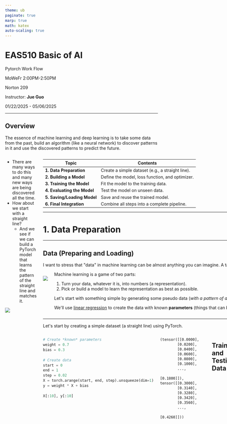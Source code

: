 ```yaml
---
theme: ub
paginate: true
marp: true
math: katex
auto-scaling: true
---
```


<!-- _backgroundImage: "url('../slides/title.png')" -->
<!-- _paginate: skip -->

# EAS510 Basic of AI

<span class="subtitle">Pytorch Work Flow</span>

<div class="course-info">
  <p>MoWeFr 2:00PM-2:50PM</p>
  <p>Norton 209</p>
  <p>Instructor: <strong>Jue Guo</strong></p>
  <p>01/22/2025 - 05/06/2025</p>
</div>

---

## Overview

The essence of machine learning and deep learning is to take some data from the past, build an algorithm (like a neural network) to discover patterns in it and use the discovered patterns to predict the future.

<div class="columns">
<div>

- There are many ways to do this and many new ways are being discovered all the time.
- How about we start with a straight line?
    - And we see if we can build a PyTorch model that learns the pattern of the straight line and matches it.
 
![](https://raw.githubusercontent.com/mrdbourke/pytorch-deep-learning/main/images/01_a_pytorch_workflow.png)

</div>

<div>

| Topic                       | Contents                                      |
|-----------------------------|-----------------------------------------------|
| **1. Data Preparation**     | Create a simple dataset (e.g., a straight line). |
| **2. Building a Model**     | Define the model, loss function, and optimizer. |
| **3. Training the Model**   | Fit the model to the training data.           |
| **4. Evaluating the Model** | Test the model on unseen data.                |
| **5. Saving/Loading Model** | Save and reuse the trained model.             |
| **6. Final Integration**    | Combine all steps into a complete pipeline.   |

---

<!-- _backgroundImage: "url('../slides/title.png')" -->
<!-- _paginate: skip -->
# 1. Data Preparation

---

## Data (Preparing and Loading)

I want to stress that "data" in machine learning can be almost anything you can imagine. A table of numbers (like a big Excel spreadsheet), images of any kind, videos (YouTube has lots of data!), audio files like songs or podcasts, protein structures, text and more.

<div class="columns">
<div>

![](https://raw.githubusercontent.com/mrdbourke/pytorch-deep-learning/main/images/01-machine-learning-a-game-of-two-parts.png)

</div>

<div>
Machine learning is a game of two parts:

1. Turn your data, whatever it is, into numbers (a representation).
2. Pick or build a model to learn the representation as best as possible.

Let's start with something simple by generating some pseudo data (*with a pattern of a straight line*) on our own. 

We'll use [linear regression](https://en.wikipedia.org/wiki/Linear_regression) to create the data with known **parameters** (things that can be learned by a model) and then we'll use PyTorch to see if we can build model to estimate these parameters using [**gradient descent**](https://en.wikipedia.org/wiki/Gradient_descent).

</div>
</div>

---

Let's start by creating a simple dataset (a straight line) using PyTorch.

<div class="columns">
<div>

```python
# Create *known* parameters
weight = 0.7
bias = 0.3

# Create data
start = 0
end = 1
step = 0.02
X = torch.arange(start, end, step).unsqueeze(dim=1)
y = weight * X + bias

X[:10], y[:10]
```

</div>

<div>

    (tensor([[0.0000],
            [0.0200],
            [0.0400],
            [0.0600],
            [0.0800],
            [0.1000],
            ...,
            [0.1800]]),
    tensor([[0.3000],
            [0.3140],
            [0.3280],
            [0.3420],
            [0.3560],
            ...,
            [0.4260]]))
</div>

---

## Training and Testing Data
One of most important steps in a machine learning project is creating a training and test set (and when required, a validation set).

<div class="columns">
<div>


| Split | Purpose | Amount of total data | How often is it used? |
| ----- | ----- | ----- | ----- |
| **Training set** | The model learns from this data (like the course materials you study during the semester). | ~60-80% | Always |
| **Validation set** | The model gets tuned on this data (like the practice exam you take before the final exam). | ~10-20% | Often but not always |
| **Testing set** | The model gets evaluated on this data to test what it has learned (like the final exam you take at the end of the semester). | ~10-20% | Always |

> **Note:** Always keep the test set separate from the training data. The model learns from training data and is evaluated on the test set to measure how well it **generalizes** to unseen examples.

</div>

<div>

```python
# Create train/test split
train_split = int(0.8 * len(X)) # 80% of data used for training set, 20% for testing 
X_train, y_train = X[:train_split], y[:train_split]
X_test, y_test = X[train_split:], y[train_split:]

len(X_train), len(y_train), len(X_test), len(y_test)
```

    (40, 40, 10, 10)

Wonderful, we've got 40 samples for training (`X_train` & `y_train`) and 10 samples for testing (`X_test` & `y_test`).

The model we create is going to try and learn the relationship between `X_train` & `y_train` and then we will evaluate what it learns on `X_test` and `y_test`.

---

<div class="center-img">
  <img src="../slides/02_imgs/vis_pseudo_data.png" alt="KNN algorithm" width="600px"/>
</div>

---

<!-- _backgroundImage: "url('../slides/title.png')" -->
<!-- _paginate: skip -->
# 2. Building a Model

---

## Building a Model

Now we've got some data, let's build a model to use the blue dots to predict the green dots.

```python
# Create a Linear Regression model class
class LinearRegressionModel(nn.Module): # <- almost everything in PyTorch is a nn.Module (think of this as neural network lego blocks)
    def __init__(self):
        super().__init__() 
        self.weights = nn.Parameter(torch.randn(1, # <- start with random weights (this will get adjusted as the model learns)
                                                dtype=torch.float), # <- PyTorch loves float32 by default
                                   requires_grad=True) # <- can we update this value with gradient descent?)

        self.bias = nn.Parameter(torch.randn(1, # <- start with random bias (this will get adjusted as the model learns)
                                            dtype=torch.float), # <- PyTorch loves float32 by default
                                requires_grad=True) # <- can we update this value with gradient descent?))

    # Forward defines the computation in the model
    def forward(self, x: torch.Tensor) -> torch.Tensor: # <- "x" is the input data (e.g. training/testing features)
        return self.weights * x + self.bias # <- this is the linear regression formula (y = m*x + b)
```

> **Resource:** We'll be using Python classes to create bits and pieces for building neural networks. If you're unfamiliar with Python class notation, I'd recommend reading [Real Python's Object Orientating programming in Python 3 guide](https://realpython.com/python3-object-oriented-programming/) a few times.

---

## PyTorch model building essentials


| PyTorch module | What does it do? |
| ----- | ----- |
| [`torch.nn`](https://pytorch.org/docs/stable/nn.html) | Contains all of the building blocks for computational graphs (essentially a series of computations executed in a particular way). |
| [`torch.nn.Parameter`](https://pytorch.org/docs/stable/generated/torch.nn.parameter.Parameter.html#parameter) | Stores tensors that can be used with `nn.Module`. If `requires_grad=True` gradients (used for updating model parameters via [**gradient descent**](https://ml-cheatsheet.readthedocs.io/en/latest/gradient_descent.html))  are calculated automatically, this is often referred to as "autograd".  | 
| [`torch.nn.Module`](https://pytorch.org/docs/stable/generated/torch.nn.Module.html#torch.nn.Module) | The base class for all neural network modules, all the building blocks for neural networks are subclasses. If you're building a neural network in PyTorch, your models should subclass `nn.Module`. Requires a `forward()` method be implemented. | 
| [`torch.optim`](https://pytorch.org/docs/stable/optim.html) | Contains various optimization algorithms (these tell the model parameters stored in `nn.Parameter` how to best change to improve gradient descent and in turn reduce the loss). | 
| `def forward()` | All `nn.Module` subclasses require a `forward()` method, this defines the computation that will take place on the data passed to the particular `nn.Module` (e.g. the linear regression formula above). |

If the above sounds complex, think of like this, almost everything in a PyTorch neural network comes from `torch.nn`,
* `nn.Module` contains the larger building blocks (layers)
* `nn.Parameter` contains the smaller parameters like weights and biases (put these together to make `nn.Module`(s))
* `forward()` tells the larger blocks how to make calculations on inputs (tensors full of data) within  `nn.Module`(s)
* `torch.optim` contains optimization methods on how to improve the parameters within `nn.Parameter` to better represent input data 

---

<div class="center-img">
  <img src="https://raw.githubusercontent.com/mrdbourke/pytorch-deep-learning/main/images/01-pytorch-linear-model-annotated.png" alt="KNN algorithm" width="800px"/>
</div>

Basic building blocks of creating a PyTorch model by subclassing `nn.Module`. For objects that subclass `nn.Module`, the `forward()` method must be defined.

> **Resource**: See more of these essential modules and their use cases in the [PyTorch Cheat Sheet](https://pytorch.org/tutorials/beginner/ptcheat.html).

---

## Checking the contents of a PyTorch model

Let's create a model instance with the class we've made and check its parameters using `.parameters()`.
<div class="columns">
<div>

```python
# Set manual seed since nn.Parameter are randomly initialized
torch.manual_seed(42)

# Create an instance of the model (this is a subclass of nn.Module that contains nn.Parameter(s))
model_0 = LinearRegressionModel()

# Check the nn.Parameter(s) within the nn.Module subclass we created
list(model_0.parameters())
```

    [Parameter containing:
    tensor([0.3367], requires_grad=True),
    Parameter containing:
    tensor([0.1288], requires_grad=True)]

</div>

<div>
We can also get the state (what the model contains) of the model using .state_dict().

```python
# List named parameters 
model_0.state_dict()
```

    OrderedDict([('weights', tensor([0.3367])),
                 ('bias', tensor([0.1288]))])

Notice how the values for weights and bias from `model_0.state_dict()` come out as random float tensors?

This is because we initialized them above using `torch.randn()`.

Essentially we want to start from random parameters and get the model to update them towards parameters that fit our data best (the hardcoded weight and bias values we set when creating our straight line data).

---

## Making Predictions using `torch.inference_mode()`

When we pass data to our model, it'll go through the model's `forward()` method and produce a result using the computation we've defined.

<div class="columns">
<div>
Let's make some predictions.

```python
# Make predictions with model
with torch.inference_mode(): 
    y_preds = model_0(X_test)

# Note: in older PyTorch code you might also see torch.no_grad()
# with torch.no_grad():
#   y_preds = model_0(X_test)
```

You probably noticed we used [`torch.inference_mode()`](https://pytorch.org/docs/stable/generated/torch.autograd.grad_mode.inference_mode.html) as a [context manager](https://realpython.com/python-with-statement/) to make the predictions.

`torch.inference_mode()` turns off a bunch of things (like gradient tracking, which is necessary for training but not for inference) to make **forward-passes** (data going through the `forward()` method) faster.

</div>
<div>

>Note: In older PyTorch code, you may also see `torch.no_grad()` being used for inference. While `torch.inference_mode()` and `torch.no_grad()` do similar things, `torch.inference_mode()` is newer, potentially faster and preferred. See this [Tweet from PyTorch](https://x.com/PyTorch/status/1437838231505096708?s=20) for more.

```python
# Check the predictions
print(f"Number of testing samples: {len(X_test)}") 
print(f"Number of predictions made: {len(y_preds)}")
print(f"Predicted values:\n{y_preds}")
```
    Number of testing samples: 10
    Number of predictions made: 10
    Predicted values:
    tensor([[0.3982],
            ...,
            [0.4318],
            [0.4588]])
</div>

---

Our predictions are still numbers on a page, let's visualize them with our `plot_predictions()` function we created above.

<div class="center-img">
  <img src="../slides/02_imgs/vis_prediction_plot.png" alt="KNN algorithm" width="600px"/>
</div>

Woah! Those predictions look bad... Our model is using random parameters and hasn't considered the blue dots. Time to change that.

---
<!-- _backgroundImage: "url('../slides/title.png')" -->
<!-- _paginate: skip -->
# 3. Training the Model
___

## Train model

Our model is currently making predictions using random parameters, essentially guessing. To improve this, we need to update its internal parameters (weights and bias) to better represent the data. While we could hard code these values, it's more practical and interesting to write code that allows the model to learn and determine the ideal parameters on its own.

**Creating a loss function and optimizer in PyTorch**

For our model to update its parameters on its own, we'll need to add a few more things to our recipe.

- And that's a loss function as well as an optimizer.

The rolls of these are:

| Function | What does it do? | Where does it live in PyTorch? | Common values |
| ----- | ----- | ----- | ----- |
| **Loss function** | Measures how wrong your model's predictions (e.g. `y_preds`) are compared to the truth labels (e.g. `y_test`). Lower the better. | PyTorch has plenty of built-in loss functions in [`torch.nn`](https://pytorch.org/docs/stable/nn.html#loss-functions). | Mean absolute error (MAE) for regression problems ([`torch.nn.L1Loss()`](https://pytorch.org/docs/stable/generated/torch.nn.L1Loss.html)). Binary cross entropy for binary classification problems ([`torch.nn.BCELoss()`](https://pytorch.org/docs/stable/generated/torch.nn.BCELoss.html)).  |
| **Optimizer** | Tells your model how to update its internal parameters to best lower the loss. | You can find various optimization function implementations in [`torch.optim`](https://pytorch.org/docs/stable/optim.html). | Stochastic gradient descent ([`torch.optim.SGD()`](https://pytorch.org/docs/stable/generated/torch.optim.SGD.html#torch.optim.SGD)). Adam optimizer ([`torch.optim.Adam()`](https://pytorch.org/docs/stable/generated/torch.optim.Adam.html#torch.optim.Adam)). | 



---

## Loss function and Optimizer

Common values that work well include the SGD (stochastic gradient descent) or Adam optimizer, and the MAE (mean absolute error) loss function for regression problems or binary cross entropy loss function for classification problems.

For our problem, since we're predicting a number, we'll use MAE (under `torch.nn.L1Loss()`) as our loss function. 


<div class="columns">
<div>

The loss function we are going to use is called [Mean Absolute Error (MAE)](https://en.wikipedia.org/wiki/Mean_absolute_error). 

- Mean absolute error (MAE, in PyTorch: `torch.nn.L1Loss`) measures the absolute difference between two points (predictions and labels) and then takes the mean across all examples.

MAE is calculated as:

$$
\text{MAE} = \frac{1}{n} \sum_{i=1}^{n} |y_i - \hat{y}_i|
$$

where:
- $n$ is the number of data points
- $y_i$ is the actual value
- $\hat{y}_i$ is the predicted value

</div>
<div>

![](https://raw.githubusercontent.com/mrdbourke/pytorch-deep-learning/main/images/01-mae-loss-annotated.png)
</div>

---

## Loss function and Optimizer (continued)

We'll use SGD, `torch.optim.SGD(params, lr)` where:

* `params` are the model parameters to optimize (e.g., `weights` and `bias`).
* `lr` is the **learning rate** for updating parameters. Higher values mean larger updates, lower values mean smaller updates. Common starting values are `0.01`, `0.001`, `0.0001`. The learning rate is a **hyperparameter** and can be adjusted over time ([learning rate scheduling](https://pytorch.org/docs/stable/optim.html#how-to-adjust-learning-rate)).

<div class="columns">
<div>

```python
# Create the loss function
loss_fn = nn.L1Loss() # MAE loss is same as L1Loss

# Create the optimizer
optimizer = torch.optim.SGD(params=model_0.parameters(), # parameters of target model to optimize
                            lr=0.01) # learning rate (how much the optimizer should change parameters at each step, higher=more (less stable), lower=less (might take a long time))
```

</div>
<div>

**optimization loop**

- Woohoo! Now we've got a loss function and an optimizer, it's now time to create a **training loop** (and **testing loop**).

  - The training loop involves the model going through the training data and learning the relationships between the `features` and `labels`.

  - The testing loop involves going through the testing data and evaluating how good the patterns are that the model learned on the training data (the model never sees the testing data during training).

Each of these is called a "loop" because we want our model to look (loop through) at each sample in each dataset.

</div>

---

## PyTorch training loop

For the training loop, we'll build the following steps:

| Number | Step name | What does it do? | Code example |
| ----- | ----- | ----- | ----- |
| 1 | Forward pass | The model goes through all of the training data once, performing its `forward()` function calculations. | `model(x_train)` |
| 2 | Calculate the loss | The model's outputs (predictions) are compared to the ground truth and evaluated to see how wrong they are. | `loss = loss_fn(y_pred, y_train)` | 
| 3 | Zero gradients | The optimizers gradients are set to zero (they are accumulated by default) so they can be recalculated for the specific training step. | `optimizer.zero_grad()` |
| 4 | Perform backpropagation on the loss | Computes the gradient of the loss with respect for every model parameter to be updated  (each parameter with `requires_grad=True`). This is known as **backpropagation**, hence "backwards".  | `loss.backward()` |
| 5 | Update the optimizer (**gradient descent**) | Update the parameters with `requires_grad=True` with respect to the loss gradients in order to improve them. | `optimizer.step()` |

---

## PyTorch training loop (continued)

<div class = "center-img">
  <img src="https://raw.githubusercontent.com/mrdbourke/pytorch-deep-learning/main/images/01-pytorch-training-loop-annotated.png" alt="KNN algorithm" width="800px"/>
</div>

> **Note:** The steps above are flexible and can vary with experience. Some rules of thumb:
> * Calculate the loss (`loss = ...`) *before* backpropagation (`loss.backward()`).
> * Zero gradients (`optimizer.zero_grad()`) *before* computing gradients (`loss.backward()`).
> * Step the optimizer (`optimizer.step()`) *after* backpropagation (`loss.backward()`).

---

## Question? 

**Why do we need to zero the gradients in PyTorch?**

- In PyTorch, gradients are accumulated by default. This means that if you don't zero the gradients, the new gradients will be added to the existing ones, which can lead to incorrect updates. Zeroing the gradients ensures that you start fresh for each backward pass.

  1. **Accumulation of Gradients**: Gradients are accumulated (summed) into the `.grad` attribute of the parameters.
  2. **Incorrect Updates**: Without zeroing, the gradients from previous iterations would be included in the current iteration, leading to incorrect parameter updates.
  3. **Zeroing Gradients**: By calling `optimizer.zero_grad()`, you reset the gradients to zero before the backward pass, ensuring that only the gradients from the current iteration are used.

In short, zeroing the gradients ensures that you start fresh for each backward pass, preventing incorrect updates.

---

## PyTorch testing loop

<div class="columns">
<div>

As for the testing loop (evaluating our model), the typical steps include:

| Number | Step name | What does it do? | Code example |
| ----- | ----- | ----- | ----- |
| 1 | Forward pass | The model goes through all of the testing data once, performing its `forward()` function calculations. | `model(x_test)` |
| 2 | Calculate the loss | The model's outputs (predictions) are compared to the ground truth and evaluated to see how wrong they are. | `loss = loss_fn(y_pred, y_test)` | 
| 3 | Calulate evaluation metrics (optional) | Alongside the loss value you may want to calculate other evaluation metrics such as accuracy on the test set. | Custom functions |

</div>
<div>

Notice the testing loop doesn't contain performing backpropagation (`loss.backward()`) or stepping the optimizer (`optimizer.step()`), 
 - this is because no parameters in the model are being changed during testing, they've already been calculated. For testing, we're only interested in the output of the forward pass through the model.

--- 

## PyTorch testing loop (continued)

<div class="center-img">
  <img src="https://raw.githubusercontent.com/mrdbourke/pytorch-deep-learning/main/images/01-pytorch-testing-loop-annotated.png" alt="KNN algorithm" width="800px"/>
</div>

---

## Putting it all together

Let's put all of the above together and train our model for 100 epochs (forward passes through the data) and we'll evaluate it every 10 epochs.

<div class = "columns">
<div>

```python
torch.manual_seed(42)

epochs = 100

train_loss_values = []
test_loss_values = []
epoch_count = []

for epoch in range(epochs):
    model_0.train() # Put model in training mode (this is the default state of a model)
    y_pred = model_0(X_train)
    loss = loss_fn(y_pred, y_train)
    optimizer.zero_grad()
    loss.backward()
    optimizer.step()

    model_0.eval() # Put the model in evaluation mode
```
</div>

<div>

``` python 
    with torch.inference_mode():
        test_pred = model_0(X_test)
        test_loss = loss_fn(test_pred, y_test.type(torch.float))

        if epoch % 10 == 0:
            epoch_count.append(epoch)
            train_loss_values.append(loss.detach().numpy())
            test_loss_values.append(test_loss.detach().numpy())
            print(f"Epoch: {epoch} | MAE Train Loss: {loss} | MAE Test Loss: {test_loss}")
```
</div>

---

Oh would you look at that! Looks like our loss is going down with every epoch, let's plot it to find out.

<div class = "columns">
<div>

    Epoch: 0 | MAE Train Loss: 0.31288138031959534 | MAE Test Loss: 0.48106518387794495 
    Epoch: 10 | MAE Train Loss: 0.1976713240146637 | MAE Test Loss: 0.3463551998138428 
    Epoch: 20 | MAE Train Loss: 0.08908725529909134 | MAE Test Loss: 0.21729660034179688 
    Epoch: 30 | MAE Train Loss: 0.053148526698350906 | MAE Test Loss: 0.14464017748832703 
    Epoch: 40 | MAE Train Loss: 0.04543796554207802 | MAE Test Loss: 0.11360953003168106 
    Epoch: 50 | MAE Train Loss: 0.04167863354086876 | MAE Test Loss: 0.09919948130846024 
    Epoch: 60 | MAE Train Loss: 0.03818932920694351 | MAE Test Loss: 0.08886633068323135 
    Epoch: 70 | MAE Train Loss: 0.03476089984178543 | MAE Test Loss: 0.0805937647819519 
    Epoch: 80 | MAE Train Loss: 0.03132382780313492 | MAE Test Loss: 0.07232122868299484 
    Epoch: 90 | MAE Train Loss: 0.02788739837706089 | MAE Test Loss: 0.06473556160926819 
</div>

<div>

```python
# Plot the loss curves
plt.plot(epoch_count, train_loss_values, label="Train loss")
plt.plot(epoch_count, test_loss_values, label="Test loss")
plt.title("Training and test loss curves")
plt.ylabel("Loss")
plt.xlabel("Epochs")
plt.legend();
```
<div class = "center-img">
  <img src="../slides/02_imgs/train_error_vs_test_error.png" alt="KNN algorithm" width="400px"/>
</div>

--- 

**Question**: Why did the loss go down?

- The loss decreased because the optimizer adjusted the model's parameters (weights and bias) to better fit the data.

<div class="columns">
<div>

Let's check the model's `.state_dict()` to see how close the parameters are to the original values.
```python
# Find our model's learned parameters
print("The model learned the following values for weights and bias:")
print(model_0.state_dict())
print("\nAnd the original values for weights and bias are:")
print(f"weights: {weight}, bias: {bias}")
```
    The model learned the following values for weights and bias:
    OrderedDict([('weights', tensor([0.5784])), ('bias', tensor([0.3513]))])

    And the original values for weights and bias are:
    weights: 0.7, bias: 0.3

</div>

<div>

Our model got very close to calculating the exact original values for weight and bias (and it would probably get even closer if we trained it for longer)

- It'd likely never guess them perfectly (especially when using more complicated datasets) but that's okay, often you can do very cool things with a close approximation.

This is the whole idea of machine learning and deep learning, **there are some ideal values that describe our data** and rather than figuring them out by hand, **we can train a model to figure them out programmatically**.

---

<!-- _backgroundImage: "url('../slides/title.png')" -->
<!-- _paginate: skip -->
# 4. Making Predictions with a Trained PyTorch Model (inference)

---

## Making Predictions with a Trained PyTorch Model


Once you've trained a model, you'll likely want to make predictions with it.

We've already seen a glimpse of this in the training and testing code above, the steps to do it outside of the training/testing loop are similar.

<div class="columns">
<div>

There are three things to remember when making predictions (also called performing inference) with a PyTorch model:

1. Set the model in evaluation mode (`model.eval()`).
2. Make the predictions using the inference mode context manager (`with torch.inference_mode(): ...`).
3. All predictions should be made with objects on the same device (e.g. data and model on GPU only or data and model on CPU only).

>The first two items make sure all helpful calculations and settings PyTorch uses behind the scenes during training but aren't necessary for inference are turned off (this results in faster computation). And the third ensures that you won't run into cross-device errors.

</div>

<div>

```python
# 1. Set the model in evaluation mode
model_0.eval()

# 2. Setup the inference mode context manager
with torch.inference_mode():
  # 3. Make sure the calculations are done with the model and data on the same device
  # in our case, we haven't setup device-agnostic code yet so our data and model are
  # on the CPU by default.
  # model_0.to(device)
  # X_test = X_test.to(device)
  y_preds = model_0(X_test)
y_preds
```

---

<div class="center-img">
  <img src="../slides/02_imgs/inference_plot.png" alt="KNN algorithm" width="700px"/>
</div>

---
<!-- _backgroundImage: "url('../slides/title.png')" -->
<!-- _paginate: skip -->
# 5. Saving and loading a PyTorch model
---

## Saving a PyTorch model's `state_dict()`
For saving and loading models in PyTorch, there are three main methods you should be aware of (all of below have been taken from the [PyTorch saving and loading models guide](https://pytorch.org/tutorials/beginner/saving_loading_models.html#saving-loading-model-for-inference)):

<div class="columns">
<div>

| PyTorch method | What does it do? | 
| ----- | ----- |
| [`torch.save`](https://pytorch.org/docs/stable/torch.html?highlight=save#torch.save) | Saves a serialized object to disk using Python's [`pickle`](https://docs.python.org/3/library/pickle.html) utility. Models, tensors and various other Python objects like dictionaries can be saved using `torch.save`.  | 
| [`torch.load`](https://pytorch.org/docs/stable/torch.html?highlight=torch%20load#torch.load) | Uses `pickle`'s unpickling features to deserialize and load pickled Python object files (like models, tensors or dictionaries) into memory. You can also set which device to load the object to (CPU, GPU etc). |
| [`torch.nn.Module.load_state_dict`](https://pytorch.org/docs/stable/generated/torch.nn.Module.html?highlight=load_state_dict#torch.nn.Module.load_state_dict)| Loads a model's parameter dictionary (`model.state_dict()`) using a saved `state_dict()` object. | 

</div>

<div>

**Saving a PyTorch model's `state_dict()`**

- Let's see how we can do that in a few steps:

  1. We'll create a directory for saving models to called `models` using Python's `pathlib` module.
  2. We'll create a file path to save the model to.
  3. We'll call `torch.save(obj, f)` where `obj` is the target model's `state_dict()` and `f` is the filename of where to save the model.
  
>Note: It's common convention for PyTorch saved models or objects to end with `.pt` or `.pth`, like `saved_model_01.pth`.

</div>

---

## From Saving to Loading a PyTorch model

<div class="columns">
<div>

```python 
from pathlib import Path

# 1. Create models directory 
MODEL_PATH = Path("models")
MODEL_PATH.mkdir(parents=True, exist_ok=True)

# 2. Create model save path 
MODEL_NAME = "01_pytorch_workflow_model_0.pth"
MODEL_SAVE_PATH = MODEL_PATH / MODEL_NAME

# 3. Save the model state dict 
print(f"Saving model to: {MODEL_SAVE_PATH}")
torch.save(obj=model_0.state_dict(), # only saving the state_dict() only saves the models learned parameters
           f=MODEL_SAVE_PATH) 
```

we can now load it in using `torch.nn.Module.load_state_dict(torch.load(f))` where `f` is the filepath of our saved model `state_dict()`.
</div>

<div>

**Question** Why call `torch.load()` inside `torch.nn.Module.load_state_dict()`?

- Because we only saved the model's `state_dict()` which is a dictionary of learned parameters and not the entire model, we first have to load the `state_dict()` with `torch.load()` and then pass that `state_dict()` to a new instance of our model (which is a subclass of `nn.Module`).

**Question** Why not save the entire model?

- [Saving the entire model](https://pytorch.org/tutorials/beginner/saving_loading_models.html#save-load-entire-model) rather than just the `state_dict()` is more intuitive, however, to quote the PyTorch documentation: "_The disadvantage of this approach (saving the whole model) is that the serialized data is bound to the specific classes and the exact directory structure used when the model is saved..._"
Because of this, your code can break in various ways when used in other projects or after refactors.

</div>

---

Now to test our loaded model, let's perform inference with it (make predictions) on the test data.


```python
# 1. Put the loaded model into evaluation mode
loaded_model_0.eval()

# 2. Use the inference mode context manager to make predictions
with torch.inference_mode():
    loaded_model_preds = loaded_model_0(X_test) # perform a forward pass on the test data with the loaded model
```

And that is it; we've successfully saved and loaded a PyTorch model.

















